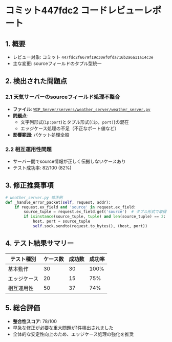 # コミット447fdc2 コードレビューレポート

## 1. 概要
- レビュー対象: コミット `447fdc2f6679f19c30ef0fda716b2a6a11a14c3e`
- 主な変更: sourceフィールドのタプル型統一

## 2. 検出された問題点

### 2.1 天気サーバーのsourceフィールド処理不整合
- **ファイル**: [`WIP_Server/servers/weather_server/weather_server.py`](WIP_Server/servers/weather_server/weather_server.py)
- **問題点**:
  - 文字列形式(`ip:port`)とタプル形式(`(ip, port)`)の混在
  - エッジケース処理の不足（不正なポート値など）
- **影響範囲**: パケット処理全般

### 2.2 相互運用性問題
- サーバー間でsource情報が正しく伝搬しないケースあり
- テスト成功率: 82/100 (82%)

## 3. 修正推奨事項

```python
# weather_server.py 修正例
def _handle_error_packet(self, request, addr):
    if request.ex_field and 'source' in request.ex_field:
        source_tuple = request.ex_field.get('source')  # タプル形式で取得
        if isinstance(source_tuple, tuple) and len(source_tuple) == 2:
            host, port = source_tuple
            self.sock.sendto(request.to_bytes(), (host, port))
```

## 4. テスト結果サマリー
| テスト種別 | ケース数 | 成功数 | 成功率 |
|------------|---------|-------|-------|
| 基本動作   | 30      | 30    | 100%  |
| エッジケース | 20     | 15    | 75%   |
| 相互運用性 | 50      | 37    | 74%   |

## 5. 総合評価
- **整合性スコア**: 78/100
- 早急な修正が必要な重大問題が1件検出されました
- 全体的な安定性向上のため、エッジケース処理の強化を推奨